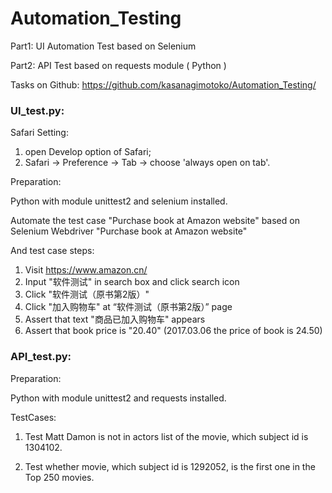 # Automation_Testing

Part1: UI Automation Test based on Selenium

Part2: API Test based on requests module ( Python )

Tasks on Github: https://github.com/kasanagimotoko/Automation_Testing/

### UI_test.py:

Safari Setting:

1. open Develop option of Safari;
2. Safari -> Preference -> Tab -> choose 'always open on tab'.

Preparation:

Python with module unittest2 and selenium installed.

Automate the test case "Purchase book at Amazon website" based on Selenium Webdriver
"Purchase book at Amazon website" 

And test case steps: 

1. Visit https://www.amazon.cn/
2. Input "软件测试" in search box and click search icon
3. Click "软件测试（原书第2版）"
4. Click "加入购物车" at “软件测试（原书第2版）” page
5. Assert that text "商品已加入购物车" appears 
6. Assert that book price is "20.40" (2017.03.06 the price of book is 24.50)


### API_test.py:

Preparation:

Python with module unittest2 and requests installed.

TestCases:

1. Test Matt Damon is not in actors list of the movie, which subject id is 1304102.

2. Test whether movie, which subject id is 1292052, is the first one in the Top 250 movies.

